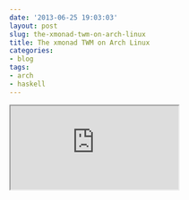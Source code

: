```yaml
---
date: '2013-06-25 19:03:03'
layout: post
slug: the-xmonad-twm-on-arch-linux
title: The xmonad TWM on Arch Linux
categories:
- blog
tags:
- arch
- haskell
---
```


<iframe class="youtube" src="http://www.youtube.com/embed/zrR0RY7vhB8"></iframe>
